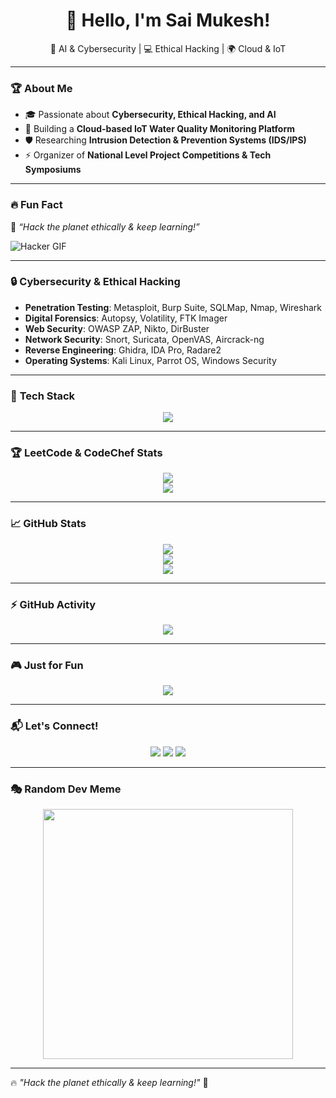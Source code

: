 <h1 align="center">👋 Hello, I'm Sai Mukesh!</h1>
<p align="center">
🚀 AI & Cybersecurity | 💻 Ethical Hacking | 🌍 Cloud & IoT
</p>

---

### 🏆 **About Me**
- 🎓 Passionate about **Cybersecurity, Ethical Hacking, and AI**  
- 🔭 Building a **Cloud-based IoT Water Quality Monitoring Platform**  
- 🛡️ Researching **Intrusion Detection & Prevention Systems (IDS/IPS)**  
- ⚡ Organizer of **National Level Project Competitions & Tech Symposiums**  

---

### 🔥 **Fun Fact**  
🎯 *“Hack the planet ethically & keep learning!”*  

![Hacker GIF](https://media.giphy.com/media/qgQUggAC3Pfv687qPC/giphy.gif)

---

### 🔒 **Cybersecurity & Ethical Hacking**
- **Penetration Testing**: Metasploit, Burp Suite, SQLMap, Nmap, Wireshark  
- **Digital Forensics**: Autopsy, Volatility, FTK Imager  
- **Web Security**: OWASP ZAP, Nikto, DirBuster  
- **Network Security**: Snort, Suricata, OpenVAS, Aircrack-ng  
- **Reverse Engineering**: Ghidra, IDA Pro, Radare2  
- **Operating Systems**: Kali Linux, Parrot OS, Windows Security  

---

### 🚀 **Tech Stack**  
<p align="center">
  <img src="https://skillicons.dev/icons?i=python,java,c,mysql,sqlite,js,html,css,react,firebase,linux" />
</p>

---

### 🏆 **LeetCode & CodeChef Stats**
<p align="center">
  <img src="https://leetcard.jacoblin.cool/saimukeshr?theme=dark&font=JetBrains%20Mono" />
  <br>
  <img src="https://cp-logo.vercel.app/codechef/saimukesh_17" />
</p>

---

### 📈 **GitHub Stats**
<p align="center">
  <img src="https://github-readme-streak-stats.herokuapp.com/?user=Rsaimukesh&theme=tokyonight" />
  <br>
  <img src="https://github-readme-stats.vercel.app/api?username=Rsaimukesh&show_icons=true&theme=tokyonight" />
  <br>
  <img src="https://github-readme-stats.vercel.app/api/top-langs/?username=Rsaimukesh&layout=compact&theme=tokyonight" />
</p>

---

### ⚡ **GitHub Activity**
<p align="center">
  <img src="https://github-profile-summary-cards.vercel.app/api/cards/profile-details?username=Rsaimukesh&theme=tokyonight" />
</p>

---

### 🎮 **Just for Fun**
<p align="center">
  <img src="https://readme-jokes.vercel.app/api?theme=tokyonight" />
</p>

---

### 📬 **Let's Connect!**
<p align="center">
  <a href="mailto:your-email@example.com"><img src="https://img.shields.io/badge/Email-D14836?style=for-the-badge&logo=gmail&logoColor=white"></a>
  <a href="https://www.linkedin.com/in/your-linkedin"><img src="https://img.shields.io/badge/LinkedIn-0A66C2?style=for-the-badge&logo=linkedin&logoColor=white"></a>
  <a href="https://your-portfolio.com"><img src="https://img.shields.io/badge/Portfolio-ff5722?style=for-the-badge&logo=google-chrome&logoColor=white"></a>
</p>

---

### 🎭 **Random Dev Meme**
<p align="center">
  <img src="https://random-memer.herokuapp.com/" width="400px"/>
</p>

---

🔥 *"Hack the planet ethically & keep learning!"* 🚀  
